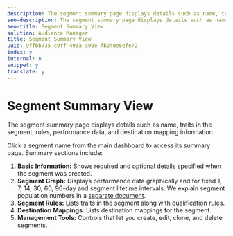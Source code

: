```yaml
---
description: The segment summary page displays details such as name, traits in the segment, rules, performance data, and destination mapping information.
seo-description: The segment summary page displays details such as name, traits in the segment, rules, performance data, and destination mapping information.
seo-title: Segment Summary View
solution: Audience Manager
title: Segment Summary View
uuid: 9ffbb735-c9ff-493a-a90e-fb240e6efe72
index: y
internal: n
snippet: y
translate: y
---
```


# Segment Summary View

The segment summary page displays details such as name, traits in the segment, rules, performance data, and destination mapping information.



Click a segment name from the main dashboard to access its summary page. Summary sections include: 



1. **Basic Information:** Shows required and optional details specified when the segment was created.
1. **Segment Graph:** Displays performance data graphically and for fixed 1, 7, 14, 30, 60, 90-day and segment lifetime intervals. We explain segment population numbers in a [separate document](../../c_features/c_segments/segment-builder-data.md#concept_05EE3010E67F446E8818351292EF7372).
1. **Segment Rules:** Lists traits in the segment along with qualification rules.
1. **Destination Mappings:** Lists destination mappings for the segment.
1. **Management Tools:** Controls that let you create, edit, clone, and delete segments.



